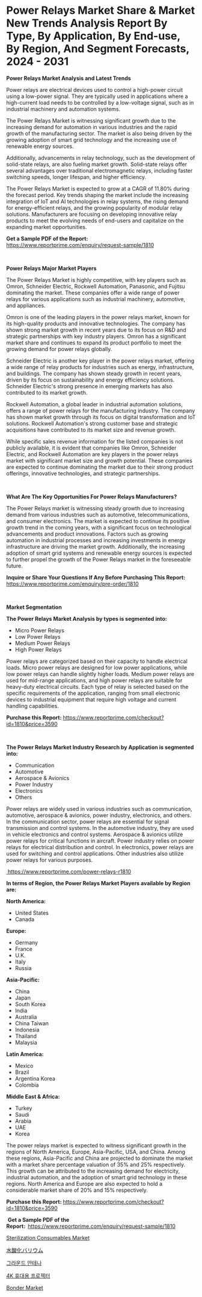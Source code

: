 <p><h1>Power Relays Market Share & Market New Trends Analysis Report By Type, By Application, By End-use, By Region, And Segment Forecasts, 2024 - 2031</h1></p><p><strong>Power Relays Market Analysis and Latest Trends</strong></p>
<p><p>Power relays are electrical devices used to control a high-power circuit using a low-power signal. They are typically used in applications where a high-current load needs to be controlled by a low-voltage signal, such as in industrial machinery and automation systems.</p><p>The Power Relays Market is witnessing significant growth due to the increasing demand for automation in various industries and the rapid growth of the manufacturing sector. The market is also being driven by the growing adoption of smart grid technology and the increasing use of renewable energy sources.</p><p>Additionally, advancements in relay technology, such as the development of solid-state relays, are also fueling market growth. Solid-state relays offer several advantages over traditional electromagnetic relays, including faster switching speeds, longer lifespan, and higher efficiency.</p><p>The Power Relays Market is expected to grow at a CAGR of 11.80% during the forecast period. Key trends shaping the market include the increasing integration of IoT and AI technologies in relay systems, the rising demand for energy-efficient relays, and the growing popularity of modular relay solutions. Manufacturers are focusing on developing innovative relay products to meet the evolving needs of end-users and capitalize on the expanding market opportunities.</p></p>
<p><strong>Get a Sample PDF of the Report:&nbsp;</strong> <a href="https://www.reportprime.com/enquiry/request-sample/1810">https://www.reportprime.com/enquiry/request-sample/1810</a></p>
<p>&nbsp;</p>
<p><strong>Power Relays Major Market Players</strong></p>
<p><p>The Power Relays Market is highly competitive, with key players such as Omron, Schneider Electric, Rockwell Automation, Panasonic, and Fujitsu dominating the market. These companies offer a wide range of power relays for various applications such as industrial machinery, automotive, and appliances.</p><p>Omron is one of the leading players in the power relays market, known for its high-quality products and innovative technologies. The company has shown strong market growth in recent years due to its focus on R&D and strategic partnerships with key industry players. Omron has a significant market share and continues to expand its product portfolio to meet the growing demand for power relays globally.</p><p>Schneider Electric is another key player in the power relays market, offering a wide range of relay products for industries such as energy, infrastructure, and buildings. The company has shown steady growth in recent years, driven by its focus on sustainability and energy efficiency solutions. Schneider Electric's strong presence in emerging markets has also contributed to its market growth.</p><p>Rockwell Automation, a global leader in industrial automation solutions, offers a range of power relays for the manufacturing industry. The company has shown market growth through its focus on digital transformation and IoT solutions. Rockwell Automation's strong customer base and strategic acquisitions have contributed to its market size and revenue growth.</p><p>While specific sales revenue information for the listed companies is not publicly available, it is evident that companies like Omron, Schneider Electric, and Rockwell Automation are key players in the power relays market with significant market size and growth potential. These companies are expected to continue dominating the market due to their strong product offerings, innovative technologies, and strategic partnerships.</p></p>
<p>&nbsp;</p>
<p><strong>What Are The Key Opportunities For Power Relays Manufacturers?</strong></p>
<p><p>The Power Relays market is witnessing steady growth due to increasing demand from various industries such as automotive, telecommunications, and consumer electronics. The market is expected to continue its positive growth trend in the coming years, with a significant focus on technological advancements and product innovations. Factors such as growing automation in industrial processes and increasing investments in energy infrastructure are driving the market growth. Additionally, the increasing adoption of smart grid systems and renewable energy sources is expected to further propel the growth of the Power Relays market in the foreseeable future.</p></p>
<p><strong>Inquire or Share Your Questions If Any Before Purchasing This Report:</strong> <a href="https://www.reportprime.com/enquiry/pre-order/1810">https://www.reportprime.com/enquiry/pre-order/1810</a></p>
<p>&nbsp;</p>
<p><strong>Market Segmentation</strong></p>
<p><strong>The Power Relays Market Analysis by types is segmented into:</strong></p>
<p><ul><li>Micro Power Relays</li><li>Low Power Relays</li><li>Medium Power Relays</li><li>High Power Relays</li></ul></p>
<p><p>Power relays are categorized based on their capacity to handle electrical loads. Micro power relays are designed for low power applications, while low power relays can handle slightly higher loads. Medium power relays are used for mid-range applications, and high power relays are suitable for heavy-duty electrical circuits. Each type of relay is selected based on the specific requirements of the application, ranging from small electronic devices to industrial equipment that require high voltage and current handling capabilities.</p></p>
<p><strong>Purchase this Report:&nbsp;</strong><a href="https://www.reportprime.com/checkout?id=1810&price=3590">https://www.reportprime.com/checkout?id=1810&price=3590</a></p>
<p>&nbsp;</p>
<p><strong>The Power Relays Market Industry Research by Application is segmented into:</strong></p>
<p><ul><li>Communication</li><li>Automotive</li><li>Aerospace & Avionics</li><li>Power Industry</li><li>Electronics</li><li>Others</li></ul></p>
<p><p>Power relays are widely used in various industries such as communication, automotive, aerospace & avionics, power industry, electronics, and others. In the communication sector, power relays are essential for signal transmission and control systems. In the automotive industry, they are used in vehicle electronics and control systems. Aerospace & avionics utilize power relays for critical functions in aircraft. Power industry relies on power relays for electrical distribution and control. In electronics, power relays are used for switching and control applications. Other industries also utilize power relays for various purposes.</p></p>
<p><a href="https://www.reportprime.com/power-relays-r1810">&nbsp;https://www.reportprime.com/power-relays-r1810</a></p>
<p><strong>In terms of Region, the Power Relays Market Players available by Region are:</strong></p>
<p>
    <p> <strong> North America: </strong>
        <ul>
            <li>United States</li>
            <li>Canada</li>
        </ul>
        </p> 
    <p> <strong> Europe: </strong>
        <ul>
            <li>Germany</li>
            <li>France</li>
            <li>U.K.</li>
            <li>Italy</li>
            <li>Russia</li>
        </ul>
        </p> 
    <p> <strong> Asia-Pacific: </strong>
        <ul>
            <li>China</li>
            <li>Japan</li>
            <li>South Korea</li>
            <li>India</li>
            <li>Australia</li>
            <li>China Taiwan</li>
            <li>Indonesia</li>
            <li>Thailand</li>
            <li>Malaysia</li>
        </ul>
        </p> 
    <p> <strong> Latin America: </strong>
        <ul>
            <li>Mexico</li>
            <li>Brazil</li>
            <li>Argentina Korea</li>
            <li>Colombia</li>
        </ul>
        </p> 
    <p> <strong> Middle East & Africa: </strong>
        <ul>
            <li>Turkey</li>
            <li>Saudi</li>
            <li>Arabia</li>
            <li>UAE</li>
            <li>Korea</li>
        </ul>
    </p>
    </p>
<p><p>The power relays market is expected to witness significant growth in the regions of North America, Europe, Asia-Pacific, USA, and China. Among these regions, Asia-Pacific and China are projected to dominate the market with a market share percentage valuation of 35% and 25% respectively. This growth can be attributed to the increasing demand for electricity, industrial automation, and the adoption of smart grid technology in these regions. North America and Europe are also expected to hold a considerable market share of 20% and 15% respectively.</p></p>
<p><strong>Purchase this Report: </strong><a href="https://www.reportprime.com/checkout?id=1810&price=3590">https://www.reportprime.com/checkout?id=1810&price=3590</a></p>
<p>&nbsp;<strong>Get a Sample PDF of the Report:&nbsp;&nbsp;</strong><a href="https://www.reportprime.com/enquiry/request-sample/1810">https://www.reportprime.com/enquiry/request-sample/1810</a></p>
<p><strong></strong></p>
<p><p><a href="https://medium.com/@polesdua.1/navigating-the-global-sterilization-consumables-market-landscape-trends-forecasts-and-impact-814411e8b84c">Sterilization Consumables Market</a></p><p><a href="https://github.com/BoydYundt1/Market-Research-Report-List-2/blob/main/199168717562.md">水酸化バリウム</a></p><p><a href="https://github.com/JeromeRtyau89966/Market-Research-Report-List-2/blob/main/386705122579.md">그라운드 안테나</a></p><p><a href="https://github.com/TimmyMann6767/Market-Research-Report-List-2/blob/main/174189322514.md">4K 휴대용 프로젝터</a></p><p><a href="https://github.com/DarrenSipes1990/Market-Research-Report-List-1/blob/main/bonder-market.md">Bonder Market</a></p></p>